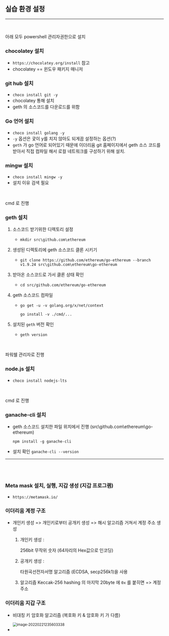## 실습 환경 설정

<hr>

<br>

아래 모두 powershell 관리자권한으로 설치

### chocolatey  설치

- `https://chocolatey.org/install` 참고
- chocolatey == 윈도우 패키지 매니저 

### git hub 설치

- `choco install git -y`
- chocolatey 통해 설치
- geth 의 소스코드를 다운로드를 위함

### Go 언어 설치

- `choco install golang -y`
- `-y` 옵션은 궃이 y를 치지 않아도 되게끔 설정하는 옵션(?)
- `geth` 가 go 언어로 되어있기 때문에 이더리움 git 홈페이지에서 geth 소스 코드를 받아서 직접 컴파일 해서 로컬 네트워크를 구성하기 위해 설치.

### mingw 설치

- `choco install mingw -y`
- 설치 이유 검색 필요

<br>

cmd 로 진행

### geth 설치

1. 소스코드 받기위한 디렉토리 설정

   - `mkdir src\github.com\ethereum`

2. 생성된 디렉토리에 geth 소스코드 클론 시키기

   - `git clone https://github.com/ethereum/go-ethereum --branch v1.9.24 src\github.com\ethereum\go-ethereum`

3. 받아온 소스코드로 가서 클론 상태 확인

   - `cd src/github.com/ethereum/go-ethereum`

4. geth 소스코드 컴파일

   - `go get -u -v golang.org/x/net/context`

     `go install -v ./cmd/...`

5. 설치된 `geth` 버전 확인

   - `geth version`

<br>

파워쉘 관리자로 진행

### node.js 설치

- `choco install nodejs-lts`

<br>

cmd 로 진행

### ganache-cli 설치

- geth 소스코드 설치한 파일 위치에서 진행 (src\github.com\ethereum\go-ethereum)

  `npm install -g ganache-cli`

- 설치 확인 `ganache-cli --version`

<hr>

<br>

<br>

### Meta mask 설치, 실행, 지갑  생성 (지갑 프로그램)

- `https://metamask.io/`

### 이더리움 계정 구조

- 개인키 생성 => 개인키로부터 공개키 생성 => 해시 알고리즘 거쳐서 계정 주소 생성

  1. 개인키 생성 :

     256bit 무작위 숫자 (64자리의 Hex값으로 인코딩)

  2. 공개키 생성 :

     타원곡선전자서명 알고리즘 (ECDSA, secp256k1)을 사용

  3. 알고리즘 Keccak-256 hashing 의 마지막 20byte 에 `0x` 를 붙히면 => 계정 주소

### 이더리움 지갑 구조

- 비대칭 키 암호화 알고리즘 (복호화 키 & 암호화 키 가 다름)

  <img src="C:\Users\crazy\AppData\Roaming\Typora\typora-user-images\image-20220221235603338.png" alt="image-20220221235603338" style="zoom:80%;" />
  
- 